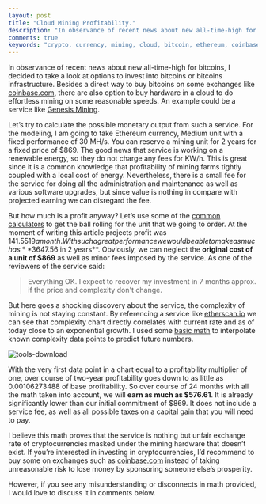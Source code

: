 ```yaml
---
layout: post
title: "Cloud Mining Profitability."
description: "In observance of recent news about new all-time-high for bitcoins, I decided to take a look at options to invest into bitcoins or bitcoins infrastructure. Minimalistic research includes overview of pricing structure and profitability of mining on one of such services."
comments: true
keywords: "crypto, currency, mining, cloud, bitcoin, ethereum, coinbase"
---
```


In observance of recent news about new all-time-high for bitcoins, I decided to take a look at options to invest into bitcoins or bitcoins infrastructure. Besides a direct way to buy bitcoins on some exchanges like [coinbase.com](https://www.coinbase.com/join/59234ac4cdaf8e0ba1f4c79f), there are also option to buy hardware in a cloud to do effortless mining on some reasonable speeds.  An example could be a service like [Genesis Mining](https://www.genesis-mining.com/a/871665).

Let’s try to calculate the possible monetary output from such a service. For the modeling, I am going to take Ethereum currency, Medium unit with a fixed performance of 30 MH/s. You can reserve a mining unit for 2 years for a fixed price of $869. The good news that service is working on a renewable energy, so they do not charge any fees for KW/h. This is great since it is a common knowledge that profitability of mining farms tightly coupled with a local cost of energy. Nevertheless, there is a small fee for the service for doing all the administration and maintenance as well as various software upgrades, but since value is nothing in compare with projected earning we can disregard the fee.

But how much is a profit anyway? Let’s use some of the [common calculators](https://www.cryptocompare.com/mining/calculator/eth) to get the ball rolling for the unit that we going to order. At the moment of writing this article projects profit was $141.5519 a month. With such a great performance we would be able to make as much as **$3647.56 in 2 years**. Obviously, we can neglect the **original cost of a unit of $869** as well as minor fees imposed by the service. As one of the reviewers of the service said:
> Everything OK. I expect to recover my investment in 7 months approx. if the price and complexity don't change.

But here goes a shocking discovery about the service, the complexity of mining is not staying constant. By referencing a service like [etherscan.io](https://etherscan.io/chart/difficulty) we can see that complexity chart directly correlates with current rate and as of today close to an exponential growth. I used some [basic math](https://docs.google.com/spreadsheets/d/1sYy33J__XN3nFFiRvWdwc1YMM5j_6gv6WYenE299U0M/) to interpolate known complexity data points to predict future numbers.

![tools-download](http://leonov.co/assets/images/2017/05/cloud-mining-profitability/projections.png)

With the very first data point in a chart equal to a profitability multiplier of one, over course of two-year profitability goes down to as little as 0.00106273488 of base profitability. So over course of 24 months with all the math taken into account, we will **earn as much as $576.61**. It is already significantly lower than our initial commitment of $869. It does not include a service fee, as well as all possible taxes on a capital gain that you will need to pay.

I believe this math proves that the service is nothing but unfair exchange rate of cryptocurrencies masked under the mining hardware that doesn’t exist. If you’re interested in investing in cryptocurrencies, I’d recommend to buy some on exchanges such as [coinbase.com](https://www.coinbase.com/join/59234ac4cdaf8e0ba1f4c79f) instead of taking unreasonable risk to lose money by sponsoring someone else’s prosperity.

However, if you see any misunderstanding or disconnects in math provided, I would love to discuss it in comments below.
